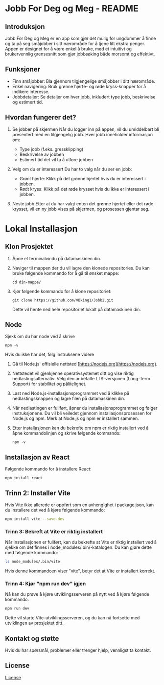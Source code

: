 # Jobb For Deg og Meg - README

## Introduksjon
Jobb For Deg og Meg er en app som gjør det mulig for ungdommer å finne og ta på seg småjobber i sitt nærområde for å tjene litt ekstra penger. Appen er designet for å være enkel å bruke, med et intuitivt og brukervennlig grensesnitt som gjør jobbsøking både morsomt og effektivt.

## Funksjoner
- Finn småjobber: Bla gjennom tilgjengelige småjobber i ditt nærområde.
- Enkel navigering: Bruk grønne hjerte- og røde kryss-knapper for å indikere interesse.
- Jobbdetaljer: Se detaljer om hver jobb, inkludert type jobb, beskrivelse og estimert tid.

## Hvordan fungerer det?
1. Se jobber på skjermen
   Når du logger inn på appen, vil du umiddelbart bli presentert med en tilgjengelig jobb. Hver jobb inneholder informasjon om:
   - Type jobb (f.eks. gressklipping)
   - Beskrivelse av jobben
   - Estimert tid det vil ta å utføre jobben

2. Velg om du er interessert
   Du har to valg når du ser en jobb:
   - Grønt hjerte: Klikk på det grønne hjertet hvis du er interessert i jobben.
   - Rødt kryss: Klikk på det røde krysset hvis du ikke er interessert i jobben.

3. Neste jobb
   Etter at du har valgt enten det grønne hjertet eller det røde krysset, vil en ny jobb vises på skjermen, og prosessen gjentar seg.

# Lokal Installasjon
## Klon Prosjektet
1. Åpne et terminalvindu på datamaskinen din.

2. Naviger til mappen der du vil lagre den klonede repositories. Du kan bruke følgende kommando for å gå til ønsket mappe:
   ```
   cd din-mappe/
   ```

3. Kjør følgende kommando for å klone repositoriet:
   ```
   git clone https://github.com/VBking1/Jobb2.git
   ```

   Dette vil hente ned hele repositoriet lokalt på datamaskinen din.


## Node
Sjekk om du har node ved å skrive
   ```
   npm -v
   ```
Hvis du ikke har det, følg instruksene videre


1. Gå til Node.js' offisielle nettsted [https://nodejs.org](https://nodejs.org).

2. Nettstedet vil gjenkjenne operativsystemet ditt og vise riktig nedlastingsalternativ. Velg den anbefalte LTS-versjonen (Long-Term Support) for stabilitet og pålitelighet.

3. Last ned Node.js-installasjonsprogrammet ved å klikke på nedlastingsknappen og lagre filen på datamaskinen din.

4. Når nedlastingen er fullført, åpner du installasjonsprogrammet og følger instruksjonene. Du vil bli veiledet gjennom installasjonsprosessen for Node.js og npm. Merk at Node.js og npm er installert sammen.

5. Etter installasjonen kan du bekrefte om npm er riktig installert ved å åpne kommandolinjen og skrive følgende kommando:
   ```
   npm -v
   ```
## Installasjon av React
Følgende kommando for å installere React:
  ```shell
  npm install react
  ```

## Trinn 2: Installer Vite
Hvis Vite ikke allerede er oppført som en avhengighet i package.json, kan du installere det ved å kjøre følgende kommando:

```sh
npm install vite --save-dev
```

### Trinn 3: Bekreft at Vite er riktig installert
Når installasjonen er fullført, kan du bekrefte at Vite er riktig installert ved å sjekke om det finnes i node_modules/.bin/-katalogen. Du kan gjøre dette med følgende kommando:

```sh
ls node_modules/.bin/vite
```

Hvis denne kommandoen viser "vite", betyr det at Vite er installert korrekt.

### Trinn 4: Kjør "npm run dev" igjen
Nå kan du prøve å kjøre utviklingsserveren på nytt ved å kjøre følgende kommando:

```sh
npm run dev
```

Dette vil starte Vite-utviklingsserveren, og du kan nå fortsette med utviklingen av prosjektet ditt.


## Kontakt og støtte

Hvis du har spørsmål, problemer eller trenger hjelp, vennligst ta kontakt.

## License
[License](LICENSE)
